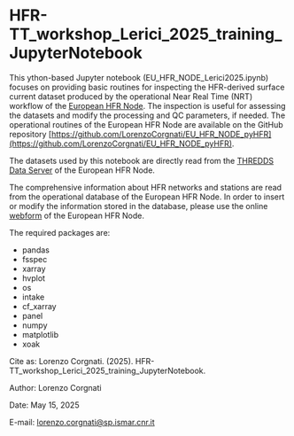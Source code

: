 # HFR-TT_workshop_Lerici_2025_training_JupyterNotebook
This ython-based Jupyter notebook (EU_HFR_NODE_Lerici2025.ipynb) focuses on providing basic routines for inspecting the HFR-derived surface current dataset produced by the operational Near Real Time (NRT) workflow of the [European HFR Node](https://www.hfrnode.eu/). The inspection is useful for assessing the datasets and modify the processing and QC parameters, if needed.
The operational routines of the European HFR Node are available on the GitHub repository [https://github.com/LorenzoCorgnati/EU_HFR_NODE_pyHFR](https://github.com/LorenzoCorgnati/EU_HFR_NODE_pyHFR).

The datasets used by this notebook are directly read from the [THREDDS Data Server](https://thredds.hfrnode.eu) of the European HFR Node.

The comprehensive information about HFR networks and stations are read from the operational database of the European HFR Node. In order to insert or modify the information stored in the database, please use the online [webform](https://webform.hfrnode.eu) of the European HFR Node.

The required packages are:
- pandas
- fsspec
- xarray
- hvplot
- os
- intake
- cf_xarray
- panel
- numpy
- matplotlib
- xoak


Cite as:
Lorenzo Corgnati. (2025). HFR-TT_workshop_Lerici_2025_training_JupyterNotebook.


Author: Lorenzo Corgnati

Date: May 15, 2025

E-mail: lorenzo.corgnati@sp.ismar.cnr.it
